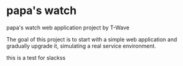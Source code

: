 # papa's watch
papa's watch web application project by T-Wave

The goal of this project is to start with a simple web application and gradually upgrade it, simulating a real service environment.


this is a test for slackss